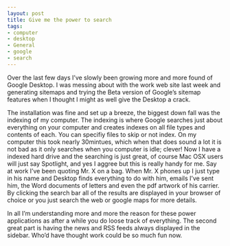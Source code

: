 ```yaml
---
layout: post
title: Give me the power to search
tags:
- computer
- desktop
- General
- google
- search
---
```

Over the last few days I’ve slowly been growing more and more found of Google Desktop. I was messing about with the work web site last week and generating sitemaps and trying the Beta version of Google’s sitemap features when I thought I might as well give the Desktop a crack.

The installation was fine and set up a breeze, the biggest down fall was the indexing of my computer. The indexing is where Google searches just about everything on your computer and creates indexes on all file types and contents of each. You can specifiy files to skip or not index. On my computer this took nearly 30mintues, which when that does sound a lot it is not bad as it only searches when you computer is idle; clever!
Now I have a indexed hard drive and the searching is just great, of course Mac OSX users will just say Spotlight, and yes I aggree but this is really handy for me. Say at work I’ve been quoting Mr. X on a bag. When Mr. X phones up I just type in his name and Desktop finds everything to do with him, emails I’ve sent him, the Word documents of letters and even the pdf artwork of his carrier. By clicking the search bar all of the results are displayed in your browser of choice or you just search the web or google maps for more details.

In all I’m understanding more and more the reason for these power applications as after a while you do loose track of everything. The second great part is having the news and RSS feeds always displayed in the sidebar. Who’d have thought work could be so much fun now.
